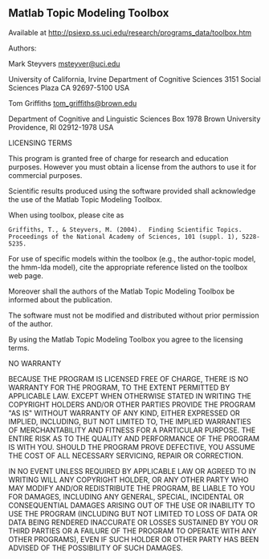 Matlab Topic Modeling Toolbox
-----------------------------

Available at http://psiexp.ss.uci.edu/research/programs_data/toolbox.htm

Authors: 

Mark Steyvers
msteyver@uci.edu

University of California, Irvine
Department of Cognitive Sciences
3151 Social Sciences Plaza
CA 92697-5100
USA

Tom Griffiths
tom_griffiths@brown.edu

Department of Cognitive and Linguistic Sciences
Box 1978
Brown University
Providence, RI 02912-1978
USA


LICENSING TERMS 

This program is granted free of charge for research and education
purposes. However you must obtain a license from the authors to use it
for commercial purposes.

Scientific results produced using the software provided shall
acknowledge the use of the Matlab Topic Modeling Toolbox. 


When using toolbox, please cite as

	Griffiths, T., & Steyvers, M. (2004).  Finding Scientific Topics. 
	Proceedings of the National Academy of Sciences, 101 (suppl. 1), 5228-5235.

For use of specific models within the toolbox (e.g., the author-topic model, 
the hmm-lda model), cite the appropriate reference listed on the toolbox web page.
 
Moreover shall the authors of the Matlab Topic Modeling Toolbox be informed about the
publication.

The software must not be modified and distributed without prior
permission of the author.

By using the Matlab Topic Modeling Toolbox  you agree to the licensing terms.


NO WARRANTY 

BECAUSE THE PROGRAM IS LICENSED FREE OF CHARGE, THERE IS NO WARRANTY
FOR THE PROGRAM, TO THE EXTENT PERMITTED BY APPLICABLE LAW. EXCEPT
WHEN OTHERWISE STATED IN WRITING THE COPYRIGHT HOLDERS AND/OR OTHER
PARTIES PROVIDE THE PROGRAM "AS IS" WITHOUT WARRANTY OF ANY KIND,
EITHER EXPRESSED OR IMPLIED, INCLUDING, BUT NOT LIMITED TO, THE
IMPLIED WARRANTIES OF MERCHANTABILITY AND FITNESS FOR A PARTICULAR
PURPOSE. THE ENTIRE RISK AS TO THE QUALITY AND PERFORMANCE OF THE
PROGRAM IS WITH YOU.  SHOULD THE PROGRAM PROVE DEFECTIVE, YOU ASSUME
THE COST OF ALL NECESSARY SERVICING, REPAIR OR CORRECTION.

IN NO EVENT UNLESS REQUIRED BY APPLICABLE LAW OR AGREED TO IN WRITING
WILL ANY COPYRIGHT HOLDER, OR ANY OTHER PARTY WHO MAY MODIFY AND/OR
REDISTRIBUTE THE PROGRAM, BE LIABLE TO YOU FOR DAMAGES, INCLUDING ANY
GENERAL, SPECIAL, INCIDENTAL OR CONSEQUENTIAL DAMAGES ARISING OUT OF
THE USE OR INABILITY TO USE THE PROGRAM (INCLUDING BUT NOT LIMITED TO
LOSS OF DATA OR DATA BEING RENDERED INACCURATE OR LOSSES SUSTAINED BY
YOU OR THIRD PARTIES OR A FAILURE OF THE PROGRAM TO OPERATE WITH ANY
OTHER PROGRAMS), EVEN IF SUCH HOLDER OR OTHER PARTY HAS BEEN ADVISED
OF THE POSSIBILITY OF SUCH DAMAGES.